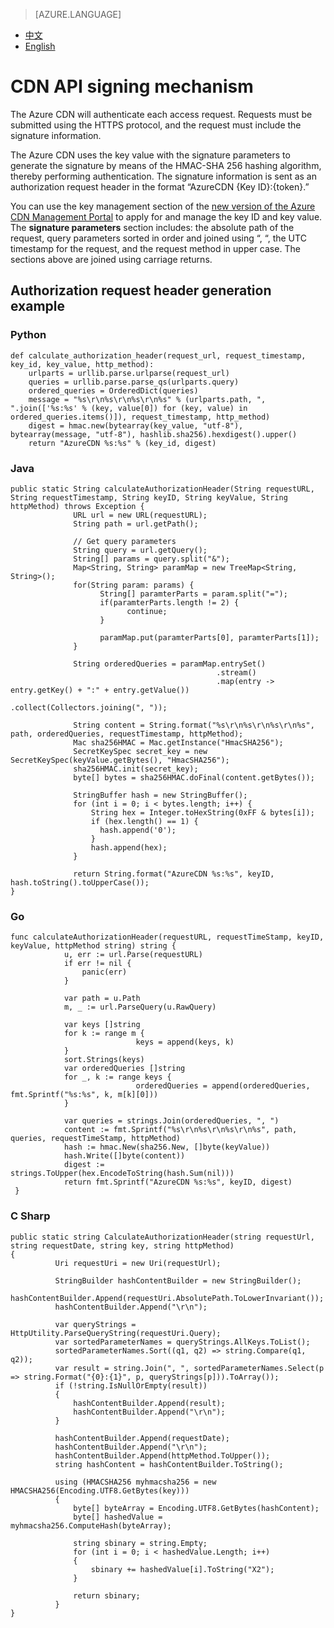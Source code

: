 <properties
    linkid="dev-net-common-tasks-cdn"
    urlDisplayName="CDN"
    pageTitle="Azure China CDN API doc-signature"
    metaKeywords="Azure CDN, Azure CDN, Azure blobs, Azure caching, Azure add-on, Live Streaming, Streaming media acceleration, CDN acceleration, CDN services, mainstream CDN, live streaming media acceleration, media services, Azure Media Service, cache rules, HLS, CDN technology files, CDN help files, live video acceleration, live broadcast acceleration"
    description="Learn How to Create Live Streaming Acceleration Type CDNs on Azure Management Portal and Default Caching Rules for Live Streaming CDNs"
    metaCanonical=""
    services="cdn"
    documentationCenter=".NET"
    authors="v-jijes"
    solutions=""
    manager=""
    editor="" />
<tags
    ms.service="cdn"
    ms.author="v-jijes"
    ms.topic="article"
    ms.date="5/4/2017"
    wacn.date="5/4/2017"
    wacn.lang="en" />

> [AZURE.LANGUAGE]
- [中文](/documentation/articles/cdn-api-signature/)
- [English](/documentation/articles/cdn-enus-api-signature/)

# <a name="cdn-api"></a>CDN API signing mechanism


The Azure CDN will authenticate each access request. Requests must be submitted using the HTTPS protocol, and the request must include the signature information.

The Azure CDN uses the key value with the signature parameters to generate the signature by means of the HMAC-SHA 256 hashing algorithm, thereby performing authentication. The signature information is sent as an authorization request header in the format “AzureCDN {Key ID}:{token}.”

You can use the key management section of the [new version of the Azure CDN Management Portal](/documentation/articles/cdn-enus-management-v2-portal-how-to-use/) to apply for and manage the key ID and key value. The **signature parameters** section includes: the absolute path of the request, query parameters sorted in order and joined using “, “, the UTC timestamp for the request, and the request method in upper case. The sections above are joined using carriage returns.

## <a name="authorization"></a>Authorization request header generation example

### <a name="python"></a>Python

    def calculate_authorization_header(request_url, request_timestamp, key_id, key_value, http_method):
        urlparts = urllib.parse.urlparse(request_url)
        queries = urllib.parse.parse_qs(urlparts.query)
        ordered_queries = OrderedDict(queries)
        message = "%s\r\n%s\r\n%s\r\n%s" % (urlparts.path, ", ".join(['%s:%s' % (key, value[0]) for (key, value) in ordered_queries.items()]), request_timestamp, http_method)
        digest = hmac.new(bytearray(key_value, "utf-8"), bytearray(message, "utf-8"), hashlib.sha256).hexdigest().upper()
        return "AzureCDN %s:%s" % (key_id, digest)

### <a name="java"></a>Java

    public static String calculateAuthorizationHeader(String requestURL, String requestTimestamp, String keyID, String keyValue, String httpMethod) throws Exception {
                  URL url = new URL(requestURL);
                  String path = url.getPath();

                  // Get query parameters
                  String query = url.getQuery();      
                  String[] params = query.split("&");
                  Map<String, String> paramMap = new TreeMap<String, String>();
                  for(String param: params) {
                        String[] paramterParts = param.split("=");
                        if(paramterParts.length != 2) {
                              continue;
                        }

                        paramMap.put(paramterParts[0], paramterParts[1]);
                  }

                  String orderedQueries = paramMap.entrySet()
                                                  .stream()
                                                  .map(entry -> entry.getKey() + ":" + entry.getValue())
                                                  .collect(Collectors.joining(", "));

                  String content = String.format("%s\r\n%s\r\n%s\r\n%s", path, orderedQueries, requestTimestamp, httpMethod);        
                  Mac sha256HMAC = Mac.getInstance("HmacSHA256");
                  SecretKeySpec secret_key = new SecretKeySpec(keyValue.getBytes(), "HmacSHA256");
                  sha256HMAC.init(secret_key);
                  byte[] bytes = sha256HMAC.doFinal(content.getBytes());

                  StringBuffer hash = new StringBuffer();
                  for (int i = 0; i < bytes.length; i++) {
                      String hex = Integer.toHexString(0xFF & bytes[i]);
                      if (hex.length() == 1) {
                        hash.append('0');
                      }
                      hash.append(hex);
                  }

                  return String.format("AzureCDN %s:%s", keyID, hash.toString().toUpperCase());
    }

### <a name="go"></a>Go

    func calculateAuthorizationHeader(requestURL, requestTimeStamp, keyID, keyValue, httpMethod string) string {
                u, err := url.Parse(requestURL)
                if err != nil {
                    panic(err)
                }

                var path = u.Path
                m, _ := url.ParseQuery(u.RawQuery)

                var keys []string
                for k := range m {
                                keys = append(keys, k)
                }
                sort.Strings(keys)
                var orderedQueries []string
                for _, k := range keys {
                                orderedQueries = append(orderedQueries, fmt.Sprintf("%s:%s", k, m[k][0]))
                }

                var queries = strings.Join(orderedQueries, ", ")
                content := fmt.Sprintf("%s\r\n%s\r\n%s\r\n%s", path, queries, requestTimeStamp, httpMethod)
                hash := hmac.New(sha256.New, []byte(keyValue))
                hash.Write([]byte(content))
                digest := strings.ToUpper(hex.EncodeToString(hash.Sum(nil)))
                return fmt.Sprintf("AzureCDN %s:%s", keyID, digest)
     }

### <a name="c-sharp"></a>C Sharp

    public static string CalculateAuthorizationHeader(string requestUrl, string requestDate, string key, string httpMethod)
    {
              Uri requestUri = new Uri(requestUrl);

              StringBuilder hashContentBuilder = new StringBuilder();
              hashContentBuilder.Append(requestUri.AbsolutePath.ToLowerInvariant());
              hashContentBuilder.Append("\r\n");

              var queryStrings = HttpUtility.ParseQueryString(requestUri.Query);
              var sortedParameterNames = queryStrings.AllKeys.ToList();
              sortedParameterNames.Sort((q1, q2) => string.Compare(q1, q2));
              var result = string.Join(", ", sortedParameterNames.Select(p => string.Format("{0}:{1}", p, queryStrings[p])).ToArray());
              if (!string.IsNullOrEmpty(result))
              {
                  hashContentBuilder.Append(result);
                  hashContentBuilder.Append("\r\n");
              }

              hashContentBuilder.Append(requestDate);
              hashContentBuilder.Append("\r\n");
              hashContentBuilder.Append(httpMethod.ToUpper());
              string hashContent = hashContentBuilder.ToString();

              using (HMACSHA256 myhmacsha256 = new HMACSHA256(Encoding.UTF8.GetBytes(key)))
              {
                  byte[] byteArray = Encoding.UTF8.GetBytes(hashContent);
                  byte[] hashedValue = myhmacsha256.ComputeHash(byteArray);

                  string sbinary = string.Empty;
                  for (int i = 0; i < hashedValue.Length; i++)
                  {
                      sbinary += hashedValue[i].ToString("X2");
                  }

                  return sbinary;
              }
    }

<!--HONumber=May17_HO3-->